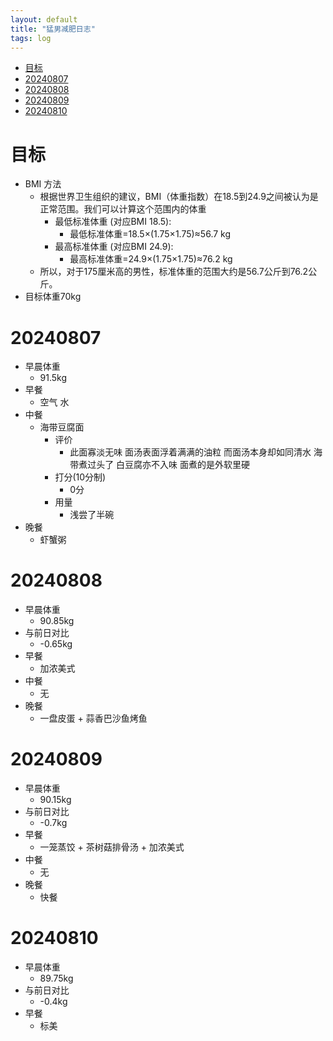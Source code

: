 ```yaml
---
layout: default
title: "猛男减肥日志"
tags: log
---
```


- [目标](#目标)
- [20240807](#20240807)
- [20240808](#20240808)
- [20240809](#20240809)
- [20240810](#20240810)

# 目标
  - BMI 方法
    - 根据世界卫生组织的建议，BMI（体重指数）在18.5到24.9之间被认为是正常范围。我们可以计算这个范围内的体重
      - 最低标准体重 (对应BMI 18.5):
        - 最低标准体重=18.5×(1.75×1.75)≈56.7 kg
      - 最高标准体重 (对应BMI 24.9):
        - 最高标准体重=24.9×(1.75×1.75)≈76.2 kg
    - 所以，对于175厘米高的男性，标准体重的范围大约是56.7公斤到76.2公斤。
  - 目标体重70kg
# 20240807
- 早晨体重
  - 91.5kg
- 早餐
  - 空气 水
- 中餐
  - 海带豆腐面 
    - 评价
      - 此面寡淡无味 面汤表面浮着满满的油粒 而面汤本身却如同清水 海带煮过头了 白豆腐亦不入味 面煮的是外软里硬 
    - 打分(10分制)
      - 0分
    - 用量
      - 浅尝了半碗 
- 晚餐
  - 虾蟹粥
 
# 20240808
- 早晨体重
  - 90.85kg
- 与前日对比 
  - -0.65kg
- 早餐
  - 加浓美式
- 中餐
  - 无
- 晚餐
  - 一盘皮蛋 + 蒜香巴沙鱼烤鱼

# 20240809
- 早晨体重
  - 90.15kg
- 与前日对比 
  - -0.7kg
- 早餐
  - 一笼蒸饺 + 茶树菇排骨汤 + 加浓美式
- 中餐
  - 无
- 晚餐
  - 快餐

# 20240810
- 早晨体重
  - 89.75kg
- 与前日对比 
  - -0.4kg
- 早餐
  - 标美
 
